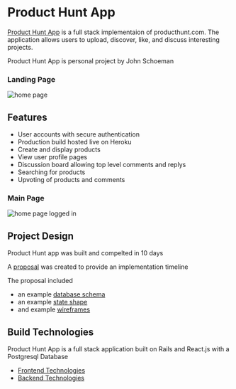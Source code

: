 # Product Hunt App

[Product Hunt App](https://productjadt.herokuapp.com/#/) is a full stack implementaion of producthunt.com.  The application allows users to upload, discover, like, and discuss interesting projects.

Product Hunt App is personal project by John Schoeman

### Landing Page
![home page](https://github.com/johnschoeman/product_hunt_app/blob/master/docs/img/production_readme/main-page.png)


## Features

* User accounts with secure authentication
* Production build hosted live on Heroku
* Create and display products
* View user profile pages
* Discussion board allowing top level comments and replys
* Searching for products
* Upvoting of products and comments

### Main Page

![home page logged in](https://github.com/johnschoeman/product_hunt_app/blob/master/docs/img/production_readme/main-page-loggedin.png)

## Project Design

Product Hunt app was built and compelted in 10 days

A [proposal](https://github.com/johnschoeman/product_hunt_app/wiki) was created to provide an implementation timeline

The proposal included 
* an example [database schema](https://github.com/johnschoeman/product_hunt_app/wiki/Database-Schema)
* an example [state shape](https://github.com/johnschoeman/product_hunt_app/wiki/Sample-State) 
* and example [wireframes](https://github.com/johnschoeman/product_hunt_app/wiki/wireframes)

## Build Technologies

Product Hunt App is a full stack application built on Rails and React.js with a Postgresql Database

* [Frontend Technologies](https://github.com/johnschoeman/product_hunt_app/blob/master/docs/frontend.md)
* [Backend Technologies](https://github.com/johnschoeman/product_hunt_app/blob/master/docs/backend.md)
